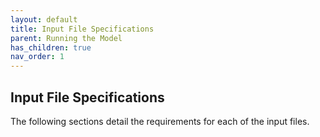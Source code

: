 ```yaml
---
layout: default
title: Input File Specifications
parent: Running the Model
has_children: true
nav_order: 1
---
```


## Input File Specifications

The following sections detail the requirements for each of the input files.